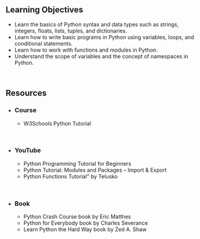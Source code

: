 ## Learning Objectives
- Learn the basics of Python syntax and data types such as strings, integers, floats, lists, tuples, and dictionaries.<br>
- Learn how to write basic programs in Python using variables, loops, and conditional statements.<br>
- Learn how to work with functions and modules in Python.<br>
- Understand the scope of variables and the concept of namespaces in Python.<br>
<br>

## Resources
* ### Course
  * W3Schools Python Tutorial<br>
<br>

* ### YouTube
  - Python Programming Tutorial for Beginners<br>
  - Python Tutorial: Modules and Packages – Import & Export<br>
  - Python Functions Tutorial" by Telusko<br>
<br>

* ### Book
  - Python Crash Course book by Eric Matthes<br>
  - Python for Everybody book by Charles Severance<br>
  - Learn Python the Hard Way book by Zed A. Shaw<br>
